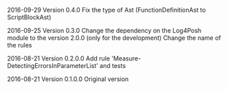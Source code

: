 ﻿2016-09-29    Version 0.4.0
Fix the type of Ast (FunctionDefinitionAst to ScriptBlockAst)

2016-09-25    Version 0.3.0
Change the dependency on the Log4Posh module to the version 2.0.0 (only for the development)
Change the name of the rules

2016-08-21    Version 0.2.0.0
Add rule 'Measure-DetectingErrorsInParameterList' and tests

2016-08-21    Version 0.1.0.0
Original version